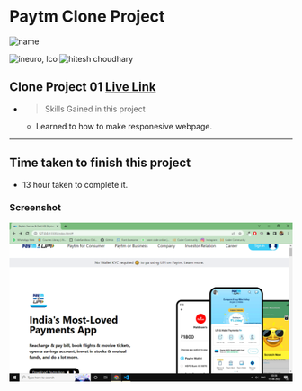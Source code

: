 

# Paytm Clone Project

![name](https://img.shields.io/badge/ByNihal-siddiqui-lightgrey)


![ineuro, lco](https://img.shields.io/badge/iNeuron-LCO-green)
![hitesh choudhary](https://img.shields.io/badge/Hitesh--Choudhary-Full--stack--JS--bootcamp-red)



## Clone Project 01 [Live Link](https://fullstack-js-project-clone-01.netlify.app/)

- >  Skills Gained in this project
    -   Learned to how to make responesive webpage.

---

## Time taken to finish this project

-   13 hour taken to complete it.

### Screenshot

![Screenshot](./img/py-clone.png)
